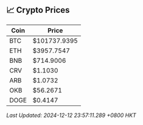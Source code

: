 ## 📈 Crypto Prices

| Coin | Price |
| ---- | ----- |
| BTC | $101737.9395 |
| ETH | $3957.7547 |
| BNB | $714.9006 |
| CRV | $1.1030 |
| ARB | $1.0732 |
| OKB | $56.2671 |
| DOGE | $0.4147 |

_Last Updated: 2024-12-12 23:57:11.289 +0800 HKT_